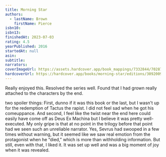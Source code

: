 ```yaml
---
title: Morning Star
authors:
  - lastName: Brown
    firstName: Pierce
isbn10:
isbn13:
finishedAt: 2023-07-03
rating: 4.5
yearPublished: 2016
startedAt: null
asin:
subtitle:
narrators:
coverImageUrl: https://assets.hardcover.app/book_mappings/7332844/702879986b75f035349c34acad3d94f88bb737ed.jpeg
hardcoverUrl: https://hardcover.app/books/morning-star/editions/30920095
---
```


Really enjoyed this. Resolved the series well. Found that I had grown really attached to the characters by the end.

<x-spoiler>two spoiler things:</x-spoiler> <x-spoiler></x-spoiler> <x-spoiler></x-spoiler> <x-spoiler>First, dunno if it was this book or the last, but I wasn't up for the redemption of Tactus the rapist. I did not feel sad when he got his comeuppance.</x-spoiler> <x-spoiler></x-spoiler> <x-spoiler></x-spoiler> <x-spoiler>And second, I feel like the twist near the end here could easily have come off as Deus Ex Machina but I believe it was pretty well-executed. My only gripe is that at no point in the trilogy before that point had we seen such an unreliable narrator. Yes, Sevrus had swooped in a few times without warning, but it seemed like we saw real emotion from the protagonist when he “died,” which is more than withholding information. But still, even with that, I liked it. It was set up well and was a big moment of joy when it was revealed.</x-spoiler>
